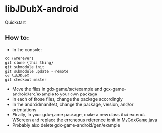 # libJDubX-android
Quickstart

## How to:
- In the console:
```
cd {wherever}
git clone {this thing}
git submodule init
git submodule update --remote
cd libJDubX
git checkout master
```
- Move the files in gdx-game/src/example and gdx-game-android/src/example to your own package
- In each of those files, change the package accordingly
- In the androidmanifest, change the package, version, and/or orientations
- Finally, in your gdx-game package, make a new class that extends WScreen and replace the erroneous reference tonit in MyGdxGame.java
- Probably also delete gdx-game-android/gen/example
